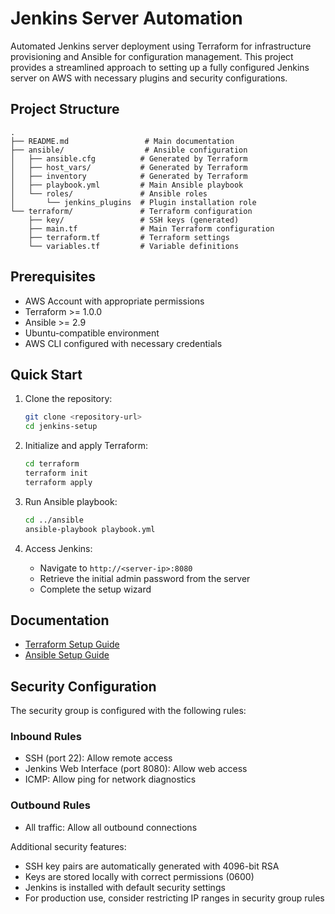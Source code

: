 # Jenkins Server Automation

Automated Jenkins server deployment using Terraform for infrastructure provisioning and Ansible for configuration management. This project provides a streamlined approach to setting up a fully configured Jenkins server on AWS with necessary plugins and security configurations.

## Project Structure

```
.
├── README.md                 # Main documentation
├── ansible/                  # Ansible configuration
│   ├── ansible.cfg          # Generated by Terraform
│   ├── host_vars/           # Generated by Terraform
│   ├── inventory            # Generated by Terraform
│   ├── playbook.yml         # Main Ansible playbook
│   └── roles/               # Ansible roles
│       └── jenkins_plugins  # Plugin installation role
└── terraform/               # Terraform configuration
    ├── key/                 # SSH keys (generated)
    ├── main.tf              # Main Terraform configuration
    ├── terraform.tf         # Terraform settings
    └── variables.tf         # Variable definitions
```

## Prerequisites

- AWS Account with appropriate permissions
- Terraform >= 1.0.0
- Ansible >= 2.9
- Ubuntu-compatible environment
- AWS CLI configured with necessary credentials

## Quick Start

1. Clone the repository:
   ```bash
   git clone <repository-url>
   cd jenkins-setup
   ```

2. Initialize and apply Terraform:
   ```bash
   cd terraform
   terraform init
   terraform apply
   ```

3. Run Ansible playbook:
   ```bash
   cd ../ansible
   ansible-playbook playbook.yml
   ```

4. Access Jenkins:
   - Navigate to `http://<server-ip>:8080`
   - Retrieve the initial admin password from the server
   - Complete the setup wizard

## Documentation

- [Terraform Setup Guide](terraform/tf-setup.md)
- [Ansible Setup Guide](ansible/ansible-setup.md)

## Security Configuration

The security group is configured with the following rules:

### Inbound Rules
- SSH (port 22): Allow remote access
- Jenkins Web Interface (port 8080): Allow web access
- ICMP: Allow ping for network diagnostics

### Outbound Rules
- All traffic: Allow all outbound connections

Additional security features:
- SSH key pairs are automatically generated with 4096-bit RSA
- Keys are stored locally with correct permissions (0600)
- Jenkins is installed with default security settings
- For production use, consider restricting IP ranges in security group rules
